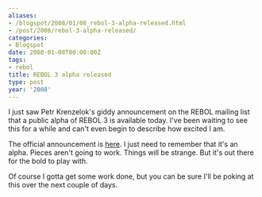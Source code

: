 ```yaml
---
aliases:
- /blogspot/2008/01/08_rebol-3-alpha-released.html
- /post/2008/rebol-3-alpha-released/
categories:
- Blogspot
date: 2008-01-08T00:00:00Z
tags:
- rebol
title: REBOL 3 alpha released
type: post
year: '2008'
---
```

I just saw Petr Krenzelok's giddy announcement on the REBOL mailing list that a public alpha of REBOL 3 is available today. I've been waiting to see this for a while and can't even begin to describe how excited I am. 
<!--more-->

The official announcement is <a href="http://www.rebol.com/article/0347.html">here</a>. I just need to remember that it's an alpha. Pieces aren't going to work. Things will be strange. But it's out there for the bold to play with.

Of course I gotta get some work done, but you can be sure I'll be poking at this over the next couple of days.
